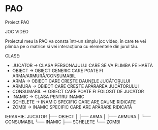 # PAO
Proiect PAO

JOC VIDEO

Proiectul meu la PAO va consta într-un simplu joc video, în care te vei plimba pe o matrice si vei interacționa cu elementele din jurul tău.

CLASE:
- JUCATOR     -> CLASA PERSONAJULUI CARE SE VA PLIMBA PE HARTĂ
- OBIECT      -> OBIECT GENERIC CARE POATE FI ARMA/ARMURĂ/CONSUMABIL
- ARMA        -> OBIECT CARE CREȘTE DAUNELE JUCĂTORULUI
- ARMURA      -> OBIECT CARE CREȘTE APĂRAREA JUCĂTORULUI
- CONSUMABIL  -> OBIECT CARE POATE FI FOLOSIT DE JUCĂTOR
- INAMIC      -> CLASA PENTRU INAMIC
- SCHELETE    -> INAMIC SPECIFIC CARE ARE DAUNE RIDICATE
- ZOMBI       -> INAMIC SPECIFIC CARE ARE APĂRARE RIDICATĂ


IERARHIE:
JUCATOR
├── OBIECT
│   ├── ARMA
│   ├── ARMURA
│   └── CONSUMABIL
└── INAMIC
    ├── SCHELETE
    └── ZOMBI



